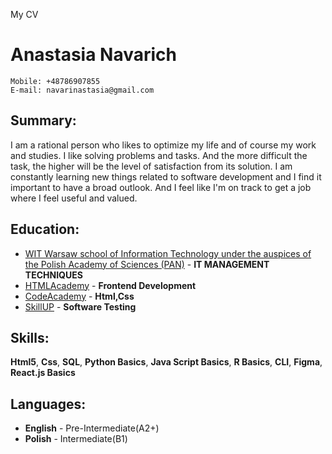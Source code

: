My CV
# Anastasia Navarich
    Mobile: +48786907855
    E-mail: navarinastasia@gmail.com
    
##  Summary:
I am a rational person who likes to optimize my life and of course my work and studies. 
I like solving problems and tasks. And the more difficult the task, the higher will be the level of satisfaction from its solution.
I am constantly learning new things related to software development and I find it important to have a broad outlook.
And I feel like I'm on track to get a job where I feel useful and valued.

##  Education:
   +    [WIT Warsaw school of Information Technology under the auspices of the Polish Academy of Sciences (PAN)](https://www.wit.edu.pl/studia-inzynierskie/informatyczne-techniki-zarzadzania/informatyka-stosowana) - **IT MANAGEMENT TECHNIQUES**
   +    [HTMLAcademy](https://htmlacademy.ru/profile/id887467) - **Frontend Development**
   +    [CodeAcademy](https://www.codecademy.com/profiles/0506832725) - **Html,Css**
   +    [SkillUP](https://skillup.ua/) - **Software Testing**

##  Skills:
   **Html5**, **Css**, **SQL**, **Python Basics**, **Java Script Basics**, **R Basics**, **CLI**, **Figma**, **React.js Basics**
## Languages:
   + **English** - Pre-Intermediate(A2+)
   + **Polish**  - Intermediate(B1)
